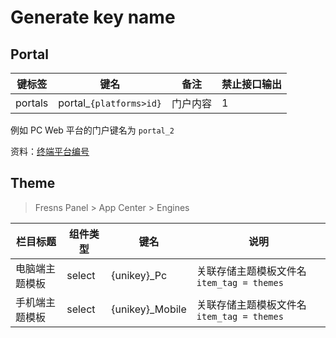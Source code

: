 # Generate key name

## Portal

| 键标签 | 键名 | 备注 | 禁止接口输出 |
| --- | --- | --- | --- |
| portals | portal_`{platforms>id}` | 门户内容 | 1 |

例如 PC Web 平台的门户键名为 `portal_2`

资料：[终端平台编号](../dictionary/platforms.md)

## Theme

> Fresns Panel > App Center > Engines

| 栏目标题 | 组件类型 | 键名 | 说明 |
| --- | --- | --- | --- |
| 电脑端主题模板 | select | {unikey}_Pc | 关联存储主题模板文件名 `item_tag = themes` |
| 手机端主题模板 | select | {unikey}_Mobile | 关联存储主题模板文件名 `item_tag = themes` |

